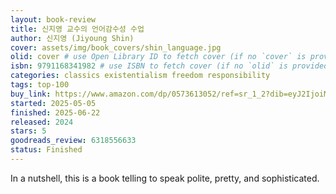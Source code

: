 ```yaml
---
layout: book-review
title: 신지영 교수의 언어감수성 수업
author: 신지영 (Jiyoung Shin)
cover: assets/img/book_covers/shin_language.jpg
olid: cover # use Open Library ID to fetch cover (if no `cover` is provided)
isbn: 9791168341982 # use ISBN to fetch cover (if no `olid` is provided, dashes are optional)
categories: classics existentialism freedom responsibility
tags: top-100
buy_link: https://www.amazon.com/dp/0573613052/ref=sr_1_2?dib=eyJ2IjoiMSJ9.Z02t7q0f0TnmIl3iZWCfkjBMvX5COqKP1I-Og-vVu-1qaWtN66ogRkWI-LSfVBEMQjensiNbV2ySPPCmd0BHnycx78dxGsAG8QfA-Ityzf8mkJ72RwDGpn4L2h6YWAap_g1VRRi8zy533xEXKtnSpo6DTcGzrik_lRsDTHFOTcFwNY3rfCOEWcWZIF7Q3MUnp6krfHAk9jGVodw9jwogzdtnvPT9iBGmjqCv2wfsJWs.dUY5ciSiV6DoNcdHwVRlGO9KeB5vRR_0UMpkuN1hjb4&dib_tag=se&keywords=no+exit+sartre&qid=1751154640&sr=8-2&language=en_US&currency=USD
started: 2025-05-05
finished: 2025-06-22
released: 2024
stars: 5
goodreads_review: 6318556633
status: Finished
---
```


In a nutshell, this is a book telling to speak polite, pretty, and sophisticated.
